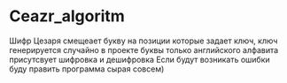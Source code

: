 # Ceazr_algoritm
Шифр Цезаря смещеает букву на позиции которые задает ключ, ключ генерируется случайно в проекте буквы только английского алфавита присутсвует шифровка и дешифровка  Если будут возникать ошибки буду править программа сырая совсем)

